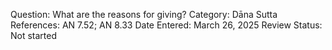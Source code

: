 Question: What are the reasons for giving?
Category: Dāna
Sutta References: AN 7.52; AN 8.33
Date Entered: March 26, 2025
Review Status: Not started